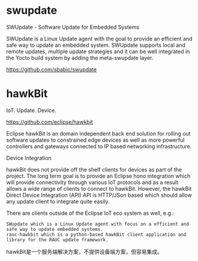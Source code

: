 # swupdate

SWUpdate - Software Update for Embedded Systems

SWUpdate is a Linux Update agent with the goal to provide an efficient and safe way to update an embedded system. SWUpdate supports local and remote updates, multiple update strategies and it can be well integrated in the Yocto build system by adding the meta-swupdate layer.

https://github.com/sbabic/swupdate


# hawkBit

IoT. Update. Device.

https://github.com/eclipse/hawkbit

Eclipse hawkBit is an domain independent back end solution for rolling out software updates to constrained edge devices as well as more powerful controllers and gateways connected to IP based networking infrastructure.

Device Integration

hawkBit does not provide off the shelf clients for devices as part of the project. The long term goal is to provide an Eclipse hono integration which will provide connectivity through various IoT protocols and as a result allows a wide range of clients to connect to hawkBit. However, the hawkBit Direct Device Integration (API) API is HTTP/JSon based which should allow any update client to integrate quite easily.

There are clients outside of the Eclipse IoT eco system as well, e.g.:

    SWupdate which is a Linux Update agent with focus on a efficient and safe way to update embedded systems.
    rauc-hawkbit which is a python-based hawkBit client application and library for the RAUC update framework.

hawkBit是一个服务端解决方案，不提供设备端方案，但容易集成。
